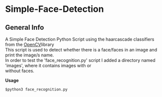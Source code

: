 # Simple-Face-Detection

## General Info
A Simple Face Detection Python Script using the haarcascade classifiers from the [OpenCV](https://opencv.org/)library<br>
This script is used to detect whether there is a face/faces in an image and print the image/s name.<br>
In order to test the 'face_recognition.py' script I added a directory named 'images', where it contains images with or <br>
without faces.

**Usage**

```
$python3 face_recognition.py
```

